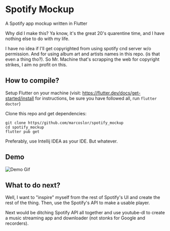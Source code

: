# Spotify Mockup

A Spotify app mockup written in Flutter

Why did I make this? Ya know, it's the great 20's quarentine time, 
and I have nothing else to do with my life.

I have no idea if I'll get copyrighted from using spotify cnd server w/o permission.
And for using album art and artists names in this repo.
(is that even a thing tho?).
So Mr. Machine that's scrapping the web for copyright strikes, I aim no profit on this.

## How to compile?

Setup Flutter on your machine (visit: https://flutter.dev/docs/get-started/install for instructions, be sure you have followed all, run `flutter doctor`)

Clone this repo and get dependencies:

```
git clone https//github.com/marcoslor/spotify_mockup
cd spotify_mockup
flutter pub get
```

Preferably, use Intellij IDEA as your IDE. But whatever.

## Demo
![Demo Gif](https://media1.giphy.com/media/U4LdMvUqiB69AbLn8h/giphy.gif)

## What to do next?

Well, I want to "inspire" myself from the rest of Spotify's UI and
create the rest of the thing.
Then, use the Spotify's API to make a usable player.

Next would be ditching Spotify API all together and use youtube-dl to
create a music streaming app and downloader (not stonks for Google and recorders).